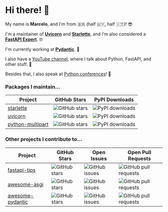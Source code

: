 # Hi there! 👋

My name is **Marcelo**, and I'm from 🇧🇷 (half 🇺🇾, half 🇮🇹)! 😎

I'm a maintainer of **[Uvicorn]** and **[Starlette]**, and I'm also considered a **[FastAPI Expert]**. 🤓

I'm currently working at **[Pydantic]**. 🚀

I also have a [YouTube channel], where I talk about Python, FastAPI, and other stuff. 🎥

Besides that, I also speak at [Python conferences]! 🎤

### Packages I maintain...

| Project | GitHub Stars | PyPI Downloads |
|---------|--------------|-------------|
| [starlette] | ![GitHub stars][starlette-stars] | ![PyPI downloads][starlette-downloads] |
| [uvicorn] | ![GitHub stars][uvicorn-stars] | ![PyPI downloads][uvicorn-downloads] |
| [python-multipart] | ![GitHub stars][python-multipart-stars] | ![PyPI downloads][python-multipart-downloads] |

[starlette]: https://github.com/encode/starlette
[starlette-stars]: https://img.shields.io/github/stars/encode/starlette?style=social
[starlette-downloads]: https://img.shields.io/pypi/dm/starlette

[uvicorn]: https://github.com/encode/uvicorn
[uvicorn-stars]: https://img.shields.io/github/stars/encode/uvicorn?style=social
[uvicorn-downloads]: https://img.shields.io/pypi/dm/uvicorn

[python-multipart]: https://github.com/Kludex/python-multipart
[python-multipart-stars]: https://img.shields.io/github/stars/Kludex/python-multipart?style=social
[python-multipart-downloads]: https://img.shields.io/pypi/dm/python-multipart

### Other projects I contribute to...

| Project | GitHub Stars | Open Issues | Open Pull Requests |
|---------|--------------|-------------|---------------------|
| [fastapi-tips] | ![GitHub stars][fastapi-tips-stars] | ![GitHub issues][fastapi-tips-issues] | ![GitHub pull requests][fastapi-tips-prs] |
| [awesome-asgi] | ![GitHub stars][awesome-asgi-stars] | ![GitHub issues][awesome-asgi-issues] | ![GitHub pull requests][awesome-asgi-prs] |
| [awesome-pydantic] | ![GitHub stars][awesome-pydantic-stars] | ![GitHub issues][awesome-pydantic-issues] | ![GitHub pull requests][awesome-pydantic-prs] |

[fastapi-tips]: https://github.com/kludex/fastapi-tips
[fastapi-tips-stars]: https://img.shields.io/github/stars/kludex/fastapi-tips?style=social
[fastapi-tips-issues]: https://img.shields.io/github/issues/kludex/fastapi-tips
[fastapi-tips-prs]: https://img.shields.io/github/issues-pr/kludex/fastapi-tips

[awesome-asgi]: https://github.com/florimondmanca/awesome-asgi
[awesome-asgi-stars]: https://img.shields.io/github/stars/florimondmanca/awesome-asgi?style=social
[awesome-asgi-issues]: https://img.shields.io/github/issues/florimondmanca/awesome-asgi
[awesome-asgi-prs]: https://img.shields.io/github/issues-pr/florimondmanca/awesome-asgi

[awesome-pydantic]: https://github.com/Kludex/awesome-pydantic
[awesome-pydantic-stars]: https://img.shields.io/github/stars/Kludex/awesome-pydantic?style=social
[awesome-pydantic-issues]: https://img.shields.io/github/issues/Kludex/awesome-pydantic
[awesome-pydantic-prs]: https://img.shields.io/github/issues-pr/Kludex/awesome-pydantic


[Starlette]: https://github.com/encode/starlette
[Uvicorn]: https://github.com/encode/uvicorn
[FastAPI Expert]: https://fastapi.tiangolo.com/fastapi-people/#experts
[Pydantic]: https://pydantic.dev/
[YouTube channel]: https://www.youtube.com/channel/UC91TdNbobUqT3d2CHcTkx8A
[Python conferences]: https://www.youtube.com/playlist?list=PLHI4xriXPKCjEN_8i5nEM0zPh8PxgEQPW
